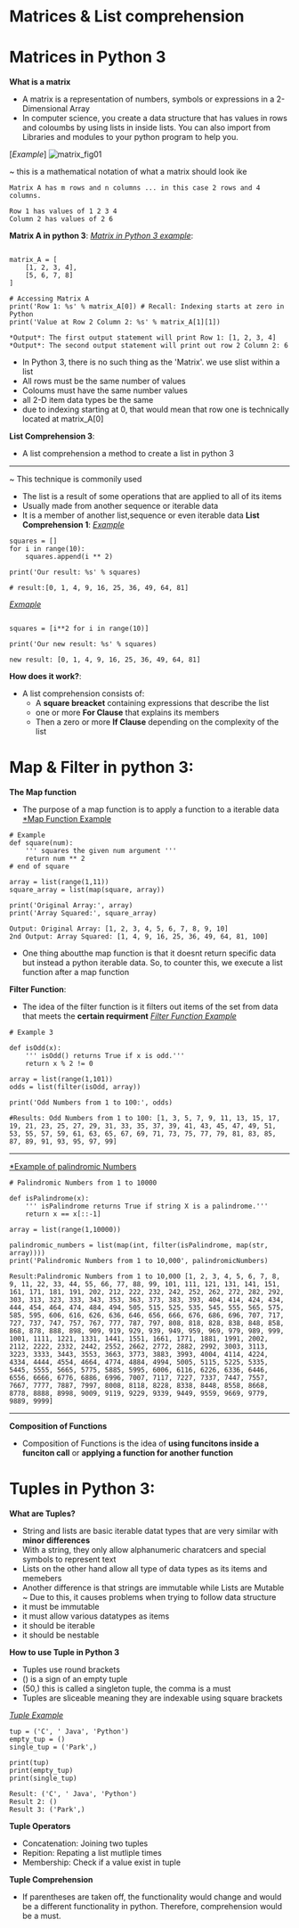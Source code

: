 # Matrices & List comprehension
# Matrices in Python 3 #

**What is a matrix**
- A matrix is a representation of numbers, symbols or expressions in a 2-Dimensional Array
- In computer science, you create a data structure that has values in rows and coloumbs by using lists in inside lists. You can also import from Libraries and modules to your python program to help you.

[*Example*]
![matrix_fig01](https://user-images.githubusercontent.com/129294830/233748137-da7c1133-1ffb-46b3-bb11-f411558898c0.png)

~ this is a mathematical notation of what a matrix should look ike
```Let A represent the matrix
Matrix A has m rows and n columns ... in this case 2 rows and 4 columns.

Row 1 has values of 1 2 3 4
Column 2 has values of 2 6
```
**Matrix A in python 3**:
[*Matrix in Python 3 example*](https://mrparkonline.github.io/courses/datastruct/matrices/):
```# Python 3 Representation of matrix A

matrix_A = [
    [1, 2, 3, 4],
    [5, 6, 7, 8]
]

# Accessing Matrix A
print('Row 1: %s' % matrix_A[0]) # Recall: Indexing starts at zero in Python
print('Value at Row 2 Column 2: %s' % matrix_A[1][1])

*Output*: The first output statement will print Row 1: [1, 2, 3, 4]
*Output*: The second output statement will print out row 2 Column 2: 6
```
- In Python 3, there is no such thing as the 'Matrix'. we use slist within a list
- All rows must be the same number of values
- Coloums must have the same number values
- all 2-D item data types be the same
- due to indexing starting at 0, that would mean that row one is technically located at matrix_A[0]

**List Comprehension 3**:
- A list comprehension a method to create a list in python 3
----
~ This technique is commonily used
 - The list is a result of some operations that are applied to all of its items
 - Usually made from another sequence or iterable data
 - It is a member of another list,sequence or even iterable data
**List Comprehension 1**:
[*Example*](https://mrparkonline.github.io/courses/datastruct/matrices/)
```# Old Method
squares = []
for i in range(10):
    squares.append(i ** 2)

print('Our result: %s' % squares)

# result:[0, 1, 4, 9, 16, 25, 36, 49, 64, 81] 
```
[*Exmaple*](https://mrparkonline.github.io/courses/datastruct/matrices/)

```# List Comprehension

squares = [i**2 for i in range(10)]

print('Our new result: %s' % squares)

new result: [0, 1, 4, 9, 16, 25, 36, 49, 64, 81]
```

**How does it work?**:

- A list comprehension consists of:
    - A **square breacket** containing expressions that describe the list
    - one or more **For Clause** that explains its members
    - Then a zero or more **If Clause** depending on the complexity of the list
 
# Map & Filter in python 3: 

**The Map function**
 - The purpose of a map function is to apply a function to a iterable data
[*Map Function Example](https://mrparkonline.github.io/courses/datastruct/map/)
```
# Example
def square(num):
    ''' squares the given num argument '''
    return num ** 2
# end of square

array = list(range(1,11))
square_array = list(map(square, array))

print('Original Array:', array)
print('Array Squared:', square_array)

Output: Original Array: [1, 2, 3, 4, 5, 6, 7, 8, 9, 10]
2nd Output: Array Squared: [1, 4, 9, 16, 25, 36, 49, 64, 81, 100]
```
- One thing aboutthe map function is that it doesnt return specific data but instead a python iterable data. So, to counter this, we execute a list function after a     map function

**Filter Function**:
- The idea of the filter function is it filters out items of the set from data that meets the **certain requirment**
[*Filter Function Example*](https://mrparkonline.github.io/courses/datastruct/map/)
```
# Example 3

def isOdd(x):
    ''' isOdd() returns True if x is odd.'''
    return x % 2 != 0

array = list(range(1,101))
odds = list(filter(isOdd, array))

print('Odd Numbers from 1 to 100:', odds)

#Results: Odd Numbers from 1 to 100: [1, 3, 5, 7, 9, 11, 13, 15, 17, 19, 21, 23, 25, 27, 29, 31, 33, 35, 37, 39, 41, 43, 45, 47, 49, 51, 53, 55, 57, 59, 61, 63, 65, 67, 69, 71, 73, 75, 77, 79, 81, 83, 85, 87, 89, 91, 93, 95, 97, 99]
```
-----
[*Example of palindromic Numbers](https://mrparkonline.github.io/courses/datastruct/map/)
```
# Palindromic Numbers from 1 to 10000

def isPalindrome(x):
    ''' isPalindrome returns True if string X is a palindrome.'''
    return x == x[::-1]

array = list(range(1,10000))

palindromic_numbers = list(map(int, filter(isPalindrome, map(str, array))))
print('Palindromic Numbers from 1 to 10,000', palindromicNumbers)

Result:Palindromic Numbers from 1 to 10,000 [1, 2, 3, 4, 5, 6, 7, 8, 9, 11, 22, 33, 44, 55, 66, 77, 88, 99, 101, 111, 121, 131, 141, 151, 161, 171, 181, 191, 202, 212, 222, 232, 242, 252, 262, 272, 282, 292, 303, 313, 323, 333, 343, 353, 363, 373, 383, 393, 404, 414, 424, 434, 444, 454, 464, 474, 484, 494, 505, 515, 525, 535, 545, 555, 565, 575, 585, 595, 606, 616, 626, 636, 646, 656, 666, 676, 686, 696, 707, 717, 727, 737, 747, 757, 767, 777, 787, 797, 808, 818, 828, 838, 848, 858, 868, 878, 888, 898, 909, 919, 929, 939, 949, 959, 969, 979, 989, 999, 1001, 1111, 1221, 1331, 1441, 1551, 1661, 1771, 1881, 1991, 2002, 2112, 2222, 2332, 2442, 2552, 2662, 2772, 2882, 2992, 3003, 3113, 3223, 3333, 3443, 3553, 3663, 3773, 3883, 3993, 4004, 4114, 4224, 4334, 4444, 4554, 4664, 4774, 4884, 4994, 5005, 5115, 5225, 5335, 5445, 5555, 5665, 5775, 5885, 5995, 6006, 6116, 6226, 6336, 6446, 6556, 6666, 6776, 6886, 6996, 7007, 7117, 7227, 7337, 7447, 7557, 7667, 7777, 7887, 7997, 8008, 8118, 8228, 8338, 8448, 8558, 8668, 8778, 8888, 8998, 9009, 9119, 9229, 9339, 9449, 9559, 9669, 9779, 9889, 9999]
```
------
**Composition of Functions**
- Composition of Functions is the idea of **using funcitons inside a funciton call** or **applying a function for another function**

# Tuples in Python 3:

**What are Tuples?**

 - String and lists are basic iterable datat types that are very similar with **minor differences**
 - With a string, they only allow alphanumeric charatcers and special symbols to represent text
 - Lists on the other hand allow all type of data types as its items and memebers
 - Another difference is that strings are immutable while Lists are Mutable
~ Due to this, it causes problems when trying to follow data structure
 - it must be immutable
 - it must allow various datatypes as items
 - it should be iterable
 - it should be nestable

**How to use Tuple in Python 3**
- Tuples use round brackets
- () is a sign of an empty tuple
- (50,) this is called a singleton tuple, the comma is a must
- Tuples are sliceable meaning they are indexable using square brackets

[*Tuple Example*](https://mrparkonline.github.io/courses/datastruct/tuples/)
```
tup = ('C', ' Java', 'Python')
empty_tup = ()
single_tup = ('Park',)

print(tup)
print(empty_tup)
print(single_tup)

Result: ('C', ' Java', 'Python')
Result 2: ()
Result 3: ('Park',)
```

**Tuple Operators**
- Concatenation: Joining two tuples
- Repition: Repating a list mutliple times
- Membership: Check if a value exist in tuple

**Tuple Comprehension**
- If parentheses are taken off, the functionality would change and would be a different functionality in python. Therefore, comprehension would be a must.






